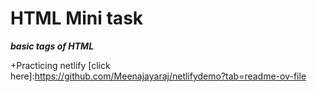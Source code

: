 # HTML Mini task

***basic tags of HTML***

+Practicing netlify [click here]:https://github.com/Meenajayaraj/netlifydemo?tab=readme-ov-file
